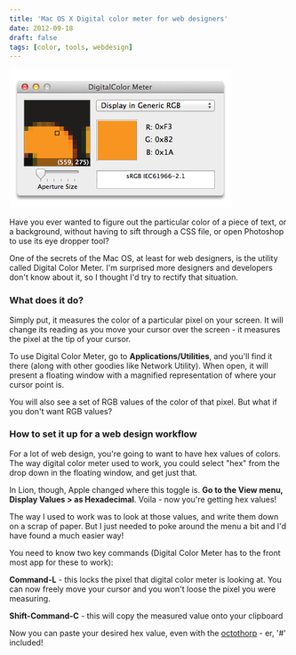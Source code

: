 ```yaml
---
title: 'Mac OS X Digital color meter for web designers'
date: 2012-09-18
draft: false
tags: [color, tools, webdesign]
---
```


![Digital Color Meter](../images/digital-color-meter1.png)

Have you ever wanted to figure out the particular color of a piece of text, or a background, without having to sift through a CSS file, or open Photoshop to use its eye dropper tool?

One of the secrets of the Mac OS, at least for web designers, is the utility called Digital Color Meter. I'm surprised more designers and developers don't know about it, so I thought I'd try to rectify that situation.
<!--more-->

<h3>What does it do?</h3>
Simply put, it measures the color of a particular pixel on your screen. It will change its reading as you move your cursor over the screen - it measures the pixel at the tip of your cursor.

To use Digital Color Meter, go to <strong>Applications/Utilities</strong>, and you'll find it there (along with other goodies like Network Utility). When open, it will present a floating window with a magnified representation of where your cursor point is.

You will also see a set of RGB values of the color of that pixel. But what if you don't want RGB values?

<h3>How to set it up for a web design workflow</h3>
For a lot of web design, you're going to want to have hex values of colors. The way digital color meter used to work, you could select "hex" from the drop down in the floating window, and get just that.

In Lion, though, Apple changed where this toggle is.  <strong>Go to the View menu, Display Values > as Hexadecimal</strong>. Voila - now you're getting hex values!

The way I used to work was to look at those values, and write them down on a scrap of paper. But I just needed to poke around the menu a bit and I'd have found a much easier way!

You need to know two key commands (Digital Color Meter has to the front most app for these to work):

<strong>Command-L</strong> - this locks the pixel that digital color meter is looking at.  You can now freely move your cursor and you won't loose the pixel you were measuring.

<strong>Shift-Command-C</strong> - this will copy the measured value onto your clipboard

Now you can paste your desired hex value, even with the <a href="/my-favorite-word-octothorp/" title="My favorite word: Octothorp">octothorp</a> - er, '#' included!
